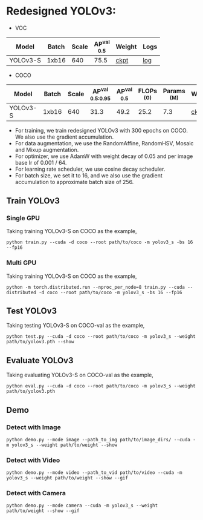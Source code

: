 # Redesigned YOLOv3:

- VOC

|   Model  | Batch | Scale | AP<sup>val<br>0.5 | Weight |  Logs  |
|----------|-------|-------|-------------------|--------|--------|
| YOLOv3-S | 1xb16 |  640  |       75.5        | [ckpt](https://github.com/yjh0410/YOLO-Tutorial-v3/releases/download/yolo_tutorial_ckpt/yolov3_s_voc.pth) | [log](https://github.com/yjh0410/YOLO-Tutorial-v3/releases/download/yolo_tutorial_ckpt/YOLOv3-S-VOC.txt) |

- COCO

|   Model  | Batch | Scale | AP<sup>val<br>0.5:0.95 | AP<sup>val<br>0.5 | FLOPs<br><sup>(G) | Params<br><sup>(M) | Weight |  Logs  |
|----------|-------|-------|------------------------|-------------------|-------------------|--------------------|--------|--------|
| YOLOv3-S | 1xb16 |  640  |         31.3           |        49.2       |   25.2            |   7.3              | [ckpt](https://github.com/yjh0410/YOLO-Tutorial-v3/releases/download/yolo_tutorial_ckpt/yolov3_s_coco.pth) | [log](https://github.com/yjh0410/YOLO-Tutorial-v3/releases/download/yolo_tutorial_ckpt/YOLOv3-S-COCO.txt) |

- For training, we train redesigned YOLOv3 with 300 epochs on COCO. We also use the gradient accumulation.
- For data augmentation, we use the RandomAffine, RandomHSV, Mosaic and Mixup augmentation.
- For optimizer, we use AdamW with weight decay of 0.05 and per image base lr of 0.001 / 64.
- For learning rate scheduler, we use cosine decay scheduler.
- For batch size, we set it to 16, and we also use the gradient accumulation to approximate batch size of 256.


## Train YOLOv3
### Single GPU
Taking training YOLOv3-S on COCO as the example,
```Shell
python train.py --cuda -d coco --root path/to/coco -m yolov3_s -bs 16 --fp16 
```

### Multi GPU
Taking training YOLOv3-S on COCO as the example,
```Shell
python -m torch.distributed.run --nproc_per_node=8 train.py --cuda --distributed -d coco --root path/to/coco -m yolov3_s -bs 16 --fp16 
```

## Test YOLOv3
Taking testing YOLOv3-S on COCO-val as the example,
```Shell
python test.py --cuda -d coco --root path/to/coco -m yolov3_s --weight path/to/yolov3.pth --show 
```

## Evaluate YOLOv3
Taking evaluating YOLOv3-S on COCO-val as the example,
```Shell
python eval.py --cuda -d coco --root path/to/coco -m yolov3_s --weight path/to/yolov3.pth 
```

## Demo
### Detect with Image
```Shell
python demo.py --mode image --path_to_img path/to/image_dirs/ --cuda -m yolov3_s --weight path/to/weight --show
```

### Detect with Video
```Shell
python demo.py --mode video --path_to_vid path/to/video --cuda -m yolov3_s --weight path/to/weight --show --gif
```

### Detect with Camera
```Shell
python demo.py --mode camera --cuda -m yolov3_s --weight path/to/weight --show --gif
```
